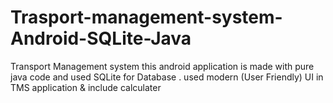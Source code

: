 # Trasport-management-system-Android-SQLite-Java
Transport Management system this android application is made with pure java code and used SQLite for Database . used modern (User Friendly) UI in TMS application &amp; include calculater
